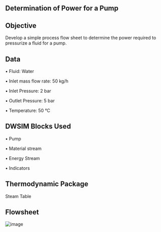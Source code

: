 ## Determination of Power for a Pump
 
## Objective

Develop a simple process flow sheet to determine the power required to pressurize a fluid for a pump.  

## Data

•	Fluid: Water 

•	Inlet mass flow rate: 50 kg/h 

•	Inlet Pressure: 2 bar 

•	Outlet Pressure: 5 bar 

•	Temperature: 50 °C
 

## DWSIM Blocks Used

•	Pump

•	Material stream

•	Energy Stream

•	Indicators

## Thermodynamic Package

Steam Table

## Flowsheet

![image](https://user-images.githubusercontent.com/87890409/185442234-31303fcc-1d4a-46da-8e6a-51463e0e9a85.png)

